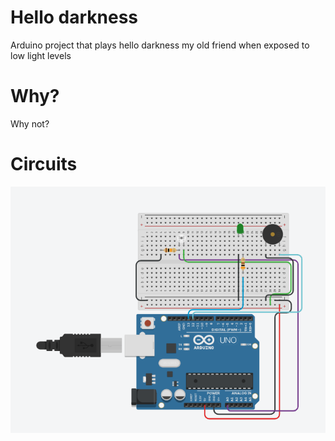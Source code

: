 <h1>Hello darkness</h1>

<p>Arduino project that plays hello darkness my old friend when exposed to low light levels</p>

<h1>Why?</h1>
<p>Why not?</p>

<h1>Circuits</h1>

![Circuit](/images/protoboard.png "Optional Title")



